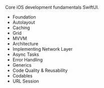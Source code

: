 
Core iOS development fundamentals SwiftUI.

 *  Foundation
 *  Autolayout
 *  Caching
 *  Grid
 *  MVVM
 *  Architecture
 *  Implementing Network Layer
 *  Async Tasks
 *  Error Handling
 *  Generics
 *  Code Quality & Reusability
 *  Codables
 *  URL Session
